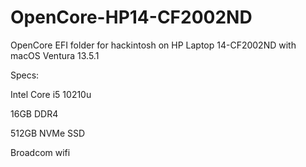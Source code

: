 # OpenCore-HP14-CF2002ND

OpenCore EFI folder for hackintosh on HP Laptop 14-CF2002ND with macOS Ventura 13.5.1

Specs:

Intel Core i5 10210u

16GB DDR4

512GB NVMe SSD

Broadcom wifi
